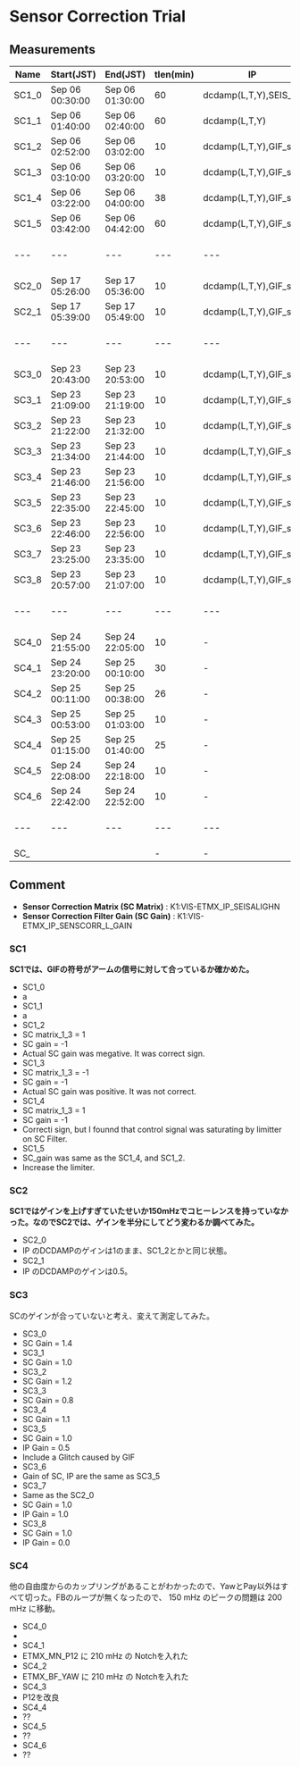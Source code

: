 
# Sensor Correction Trial
## Measurements

|Name| Start(JST)| End(JST) | tlen(min) | IP | BF | Pay| Comment|
|---|---|---|---|---|---|---|---|
|SC1_0 | Sep 06 00:30:00 | Sep 06 01:30:00 | 60 | dcdamp(L,T,Y),SEIS_sc | - | - | - | 
|SC1_1 | Sep 06 01:40:00 | Sep 06 02:40:00 | 60 | dcdamp(L,T,Y) | - | - | - | 
|SC1_2 | Sep 06 02:52:00 | Sep 06 03:02:00 | 10 | dcdamp(L,T,Y),GIF_sc | - | - | - | 
|SC1_3 | Sep 06 03:10:00 | Sep 06 03:20:00 | 10 | dcdamp(L,T,Y),GIF_sc | - | - | - | 
|SC1_4 | Sep 06 03:22:00 | Sep 06 04:00:00 | 38 | dcdamp(L,T,Y),GIF_sc | - | - | - | 
|SC1_5 | Sep 06 03:42:00 | Sep 06 04:42:00 | 60 | dcdamp(L,T,Y),GIF_sc | - | - | - | 
|---|---|---|---|---|---|---|---|
|SC2_0 | Sep 17 05:26:00 | Sep 17 05:36:00 | 10 | dcdamp(L,T,Y),GIF_sc | - | - | - |
|SC2_1 | Sep 17 05:39:00 | Sep 17 05:49:00 | 10 | dcdamp(L,T,Y),GIF_sc | - | - | - |
|---|---|---|---|---|---|---|---|
|SC3_0 | Sep 23 20:43:00 | Sep 23 20:53:00 | 10 | dcdamp(L,T,Y),GIF_sc | - | - | - |
|SC3_1 | Sep 23 21:09:00 | Sep 23 21:19:00 | 10 | dcdamp(L,T,Y),GIF_sc | - | - | - |
|SC3_2 | Sep 23 21:22:00 | Sep 23 21:32:00 | 10 | dcdamp(L,T,Y),GIF_sc | - | - | - |
|SC3_3 | Sep 23 21:34:00 | Sep 23 21:44:00 | 10 | dcdamp(L,T,Y),GIF_sc | - | - | - |
|SC3_4 | Sep 23 21:46:00 | Sep 23 21:56:00 | 10 | dcdamp(L,T,Y),GIF_sc | - | - | - |
|SC3_5 | Sep 23 22:35:00 | Sep 23 22:45:00 | 10 | dcdamp(L,T,Y),GIF_sc | - | - | - |
|SC3_6 | Sep 23 22:46:00 | Sep 23 22:56:00 | 10 | dcdamp(L,T,Y),GIF_sc | - | - | - |
|SC3_7 | Sep 23 23:25:00 | Sep 23 23:35:00 | 10 | dcdamp(L,T,Y),GIF_sc | - | - | - |
|SC3_8 | Sep 23 20:57:00 | Sep 23 21:07:00 | 10 | dcdamp(L,T,Y),GIF_sc | - | - | - |
|---|---|---|---|---|---|---|---|
|SC4_0 | Sep 24 21:55:00 | Sep 24 22:05:00 | 10 | - | - | - | - | 
|SC4_1 | Sep 24 23:20:00 | Sep 25 00:10:00 | 30 | - | - | - | - | 
|SC4_2 | Sep 25 00:11:00 | Sep 25 00:38:00 | 26 | - | - | - | - | 
|SC4_3 | Sep 25 00:53:00 | Sep 25 01:03:00 | 10 | - | - | - | - | 
|SC4_4 | Sep 25 01:15:00 | Sep 25 01:40:00 | 25 | - | - | - | - | 
|SC4_5 | Sep 24 22:08:00 | Sep 24 22:18:00 | 10 | - | - | - | - |
|SC4_6 | Sep 24 22:42:00 | Sep 24 22:52:00 | 10 | - | - | - | - |
|---|---|---|---|---|---|---|---|
|SC_ |  |  | - | - | - | - | - | 


## Comment
* **Sensor Correction Matrix (SC Matrix)** : K1:VIS-ETMX\_IP\_SEISALIGHN
* **Sensor Correction Filter Gain (SC Gain)** : K1:VIS-ETMX\_IP\_SENSCORR_L\_GAIN


### SC1
**SC1では、GIFの符号がアームの信号に対して合っているか確かめた。**

* SC1\_0
 * a 
* SC1\_1
 * a
* SC1_2
 * SC matrix\_1\_3 = 1 
 * SC gain = -1
 * Actual SC gain was megative. It was correct sign.
* SC1_3 
 * SC matrix\_1\_3 = -1 
 * SC gain = -1
 * Actual SC gain was positive. It was not correct.
* SC1_4
 * SC matrix\_1\_3 = 1 
 * SC gain = -1
 * Correcti sign, but I founnd that control signal was saturating by limitter on SC Filter.
* SC1_5
 * SC\_gain was same as the SC1\_4, and SC1\_2.
 * Increase the limiter.

 
### SC2
**SC1ではゲインを上げすぎていたせいか150mHzでコヒーレンスを持っていなかった。なのでSC2では、ゲインを半分にしてどう変わるか調べてみた。**

* SC2_0
 * IP のDCDAMPのゲインは1のまま、SC1_2とかと同じ状態。
* SC2_1
 * IP のDCDAMPのゲインは0.5。

### SC3
SCのゲインが合っていないと考え、変えて測定してみた。

* SC3_0
 * SC Gain = 1.4
* SC3_1
 * SC Gain = 1.0
* SC3_2
 * SC Gain = 1.2
* SC3_3
 * SC Gain = 0.8
* SC3_4
 * SC Gain = 1.1
* SC3_5
 * SC Gain = 1.0
 * IP Gain = 0.5
 * Include a Glitch caused by GIF
* SC3_6
 * Gain of SC, IP are the same as SC3\_5
* SC3_7
 * Same as the SC2\_0
 * SC Gain = 1.0
 * IP Gain = 1.0
* SC3_8
 * SC Gain = 1.0
 * IP Gain = 0.0

### SC4
他の自由度からのカップリングがあることがわかったので、YawとPay以外はすべて切った。FBのループが無くなったので、 150 mHz のピークの問題は 200 mHz に移動。

* SC4_0
 * 
* SC4_1
 * ETMX_MN_P12 に 210 mHz の Notchを入れた
* SC4_2
 * ETMX_BF_YAW に 210 mHz の Notchを入れた
* SC4_3
 * P12を改良
* SC4_4
 * ??
* SC4_5
 * ??
* SC4_6
 * ?? 

